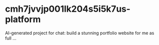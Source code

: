 # cmh7jvvjp001lk204s5i5k7us-platform
AI-generated project for chat: build a stunning portfolio website for me as full ...
